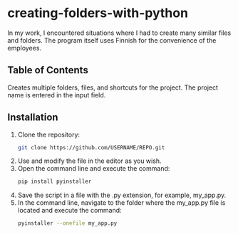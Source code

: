 ﻿# creating-folders-with-python

In my work, I encountered situations where I had to create many similar files and folders. The program itself uses Finnish for the convenience of the employees.

## Table of Contents

Creates multiple folders, files, and shortcuts for the project. The project name is entered in the input field.


## Installation

1. Clone the repository:
   ```bash
   git clone https://github.com/USERNAME/REPO.git

2. Use and modify the file in the editor as you wish.
3. Open the command line and execute the command:
   ```bash
   pip install pyinstaller

4. Save the script in a file with the .py extension, for example, my_app.py.
5. In the command line, navigate to the folder where the my_app.py file is located and execute the command:
   ```bash
   pyinstaller --onefile my_app.py
